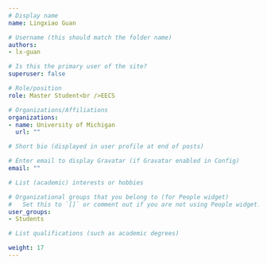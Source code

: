 ```yaml
---
# Display name
name: Lingxiao Guan

# Username (this should match the folder name)
authors: 
- lx-guan

# Is this the primary user of the site?
superuser: false

# Role/position
role: Master Student<br />EECS

# Organizations/Affiliations
organizations:
- name: University of Michigan
  url: ""

# Short bio (displayed in user profile at end of posts)

# Enter email to display Gravatar (if Gravatar enabled in Config)
email: ""

# List (academic) interests or hobbies

# Organizational groups that you belong to (for People widget)
#   Set this to `[]` or comment out if you are not using People widget.
user_groups: 
- Students

# List qualifications (such as academic degrees)

weight: 17
---
```

